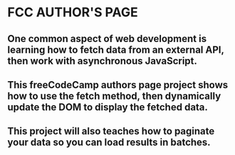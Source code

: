 # FCC AUTHOR'S PAGE

## One common aspect of web development is learning how to fetch data from an external API, then work with asynchronous JavaScript.

## This freeCodeCamp authors page project shows how to use the fetch method, then dynamically update the DOM to display the fetched data.

## This project will also teaches how to paginate your data so you can load results in batches.
